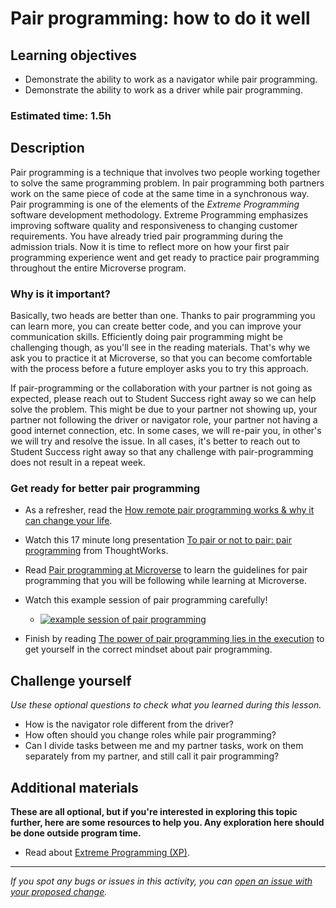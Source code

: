 # Pair programming: how to do it well

## Learning objectives
- Demonstrate the ability to work as a navigator while pair programming.
- Demonstrate the ability to work as a driver while pair programming.

### Estimated time: 1.5h

## Description

Pair programming is a technique that involves two people working together to solve the same programming problem. In pair programming both partners work on the same piece of code  at the same time in a synchronous way.
Pair programming is one of the elements of the *Extreme Programming* software development methodology. Extreme Programming emphasizes improving software quality and responsiveness to changing customer requirements.
You have already tried pair programming during the admission trials. Now it is time to reflect more on how your first pair programming experience went and get ready to practice pair programming throughout the entire Microverse program.

### Why is it important?

Basically, two heads are better than one. Thanks to pair programming you can learn more, you can create better code, and you can improve your communication skills.
Efficiently doing pair programming might be challenging though, as you'll see in the reading materials. That's why we ask you to practice it at Microverse, so that you can become comfortable with the process before a future employer asks you to try this approach.

If pair-programming or the collaboration with your partner is not going as expected, please reach out to Student Success right away so we can help solve the problem. This might be due to your partner not showing up, your partner not following the driver or navigator role, your partner not having a good internet connection, etc. In some cases, we will re-pair you, in other's we will try and resolve the issue. In all cases, it's better to reach out to Student Success right away so that any challenge with pair-programming does not result in a repeat week.

### Get ready for better pair programming

- As a refresher, read the [How remote pair programming works & why it can change your life](https://www.microverse.org/blog/how-remote-pair-programming-works-and-why-it-can-change-your-life).
- Watch this 17 minute long presentation [To pair or not to pair: pair programming](https://www.youtube.com/watch?v=u_eZ-ae2FY8) from 
ThoughtWorks.
- Read [Pair programming at Microverse](https://microverse.zendesk.com/hc/en-us/articles/360046209594) to learn the guidelines for pair programming that you will be following while learning at Microverse.
- Watch this example session of pair programming carefully!
     - [![example session of pair programming](https://img.youtube.com/vi/PAh4NSj5jgs/0.jpg)](https://www.youtube.com/watch?v=PAh4NSj5jgs)

- Finish by reading [The power of pair programming lies in the execution](https://medium.com/free-code-camp/the-power-of-pair-programming-lies-on-the-execution-a27938447994) to get yourself in the correct mindset about pair programming.

## Challenge yourself

*Use these optional questions to check what you learned during this lesson.* 

- How is the navigator role different from the driver?
- How often should you change roles while pair programming?
- Can I divide tasks between me and my partner tasks, work on them separately from my partner, and still call it pair programming?

## Additional materials
**These are all optional, but if you're interested in exploring this topic further, here are some resources to help you. Any exploration here should be done outside program time.**
- Read about [Extreme Programming (XP)](https://www.agilealliance.org/glossary/xp/#q=~(infinite~false~filters~(postType~(~'post~'aa_book~'aa_event_session~'aa_experience_report~'aa_glossary~'aa_research_paper~'aa_video)~tags~(~'xp))~searchTerm~'~sort~false~sortDirection~'asc~page~1)).

------

_If you spot any bugs or issues in this activity, you can [open an issue with your proposed change](https://github.com/microverseinc/curriculum-transversal-skills/blob/main/git-github/articles/open_issue.md)._